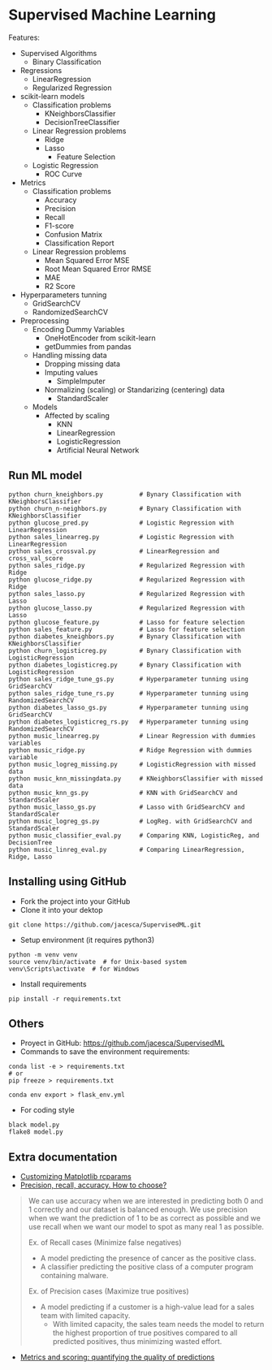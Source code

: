 # Supervised Machine Learning

Features:
- Supervised Algorithms
    - Binary Classification
- Regressions
    - LinearRegression
    - Regularized Regression
- scikit-learn models
    - Classification problems
        - KNeighborsClassifier
        - DecisionTreeClassifier
    - Linear Regression problems
        - Ridge
        - Lasso
            - Feature Selection
    - Logistic Regression
        - ROC Curve
- Metrics
    - Classification problems
        - Accuracy
        - Precision
        - Recall
        - F1-score
        - Confusion Matrix
        - Classification Report
    - Linear Regression problems
        - Mean Squared Error MSE
        - Root Mean Squared Error RMSE
        - MAE
        - R2 Score
- Hyperparameters tunning
    - GridSearchCV
    - RandomizedSearchCV
- Preprocessing
    - Encoding Dummy Variables
        - OneHotEncoder from scikit-learn
        - getDummies from pandas
    - Handling missing data
        - Dropping missing data
        - Imputing values
            - SimpleImputer
        - Normalizing (scaling) or Standarizing (centering) data
            - StandardScaler
    - Models
        - Affected by scaling
            - KNN
            - LinearRegression
            - LogisticRegression
            - Artificial Neural Network

## Run ML model
```
python churn_kneighbors.py          # Bynary Classification with KNeighborsClassifier
python churn_n-neighbors.py         # Bynary Classification with KNeighborsClassifier 
python glucose_pred.py              # Logistic Regression with LinearRegression
python sales_linearreg.py           # Logistic Regression with LinearRegression
python sales_crossval.py            # LinearRegression and cross_val_score
python sales_ridge.py               # Regularized Regression with Ridge
python glucose_ridge.py             # Regularized Regression with Ridge
python sales_lasso.py               # Regularized Regression with Lasso
python glucose_lasso.py             # Regularized Regression with Lasso
python glucose_feature.py           # Lasso for feature selection
python sales_feature.py             # Lasso for feature selection
python diabetes_kneighbors.py       # Bynary Classification with KNeighborsClassifier
python churn_logisticreg.py         # Bynary Classification with LogisticRegression 
python diabetes_logisticreg.py      # Bynary Classification with LogisticRegression 
python sales_ridge_tune_gs.py       # Hyperparameter tunning using GridSearchCV
python sales_ridge_tune_rs.py       # Hyperparameter tunning using RandomizedSearchCV
python diabetes_lasso_gs.py         # Hyperparameter tunning using GridSearchCV
python diabetes_logisticreg_rs.py   # Hyperparameter tunning using RandomizedSearchCV
python music_linearreg.py           # Linear Regression with dummies variables
python music_ridge.py               # Ridge Regression with dummies variable
python music_logreg_missing.py      # LogisticRegression with missed data
python music_knn_missingdata.py     # KNeighborsClassifier with missed data
python music_knn_gs.py              # KNN with GridSearchCV and StandardScaler
python music_lasso_gs.py            # Lasso with GridSearchCV and StandardScaler
python music_logreg_gs.py           # LogReg. with GridSearchCV and StandardScaler
python music_classifier_eval.py     # Comparing KNN, LogisticReg, and DecisionTree
python music_linreg_eval.py         # Comparing LinearRegression, Ridge, Lasso
```

## Installing using GitHub
- Fork the project into your GitHub
- Clone it into your dektop
```
git clone https://github.com/jacesca/SupervisedML.git
```
- Setup environment (it requires python3)
```
python -m venv venv
source venv/bin/activate  # for Unix-based system
venv\Scripts\activate  # for Windows
```
- Install requirements
```
pip install -r requirements.txt
```

## Others
- Proyect in GitHub: https://github.com/jacesca/SupervisedML
- Commands to save the environment requirements:
```
conda list -e > requirements.txt
# or
pip freeze > requirements.txt

conda env export > flask_env.yml
```
- For coding style
```
black model.py
flake8 model.py
```

## Extra documentation
- [Customizing Matplotlib rcparams](https://matplotlib.org/stable/users/explain/customizing.html)
- [Precision, recall, accuracy. How to choose?](https://www.yourdatateacher.com/2021/06/07/precision-recall-accuracy-how-to-choose/#:~:text=We%20can%20use%20accuracy%20when,many%20real%201%20as%20possible.)
> We can use accuracy when we are interested in predicting both 0 and 1 correctly and our dataset is balanced enough. We use precision when we want the prediction of 1 to be as correct as possible and we use recall when we want our model to spot as many real 1 as possible. 
>
> Ex. of Recall cases (Minimize false negatives)
> - A model predicting the presence of cancer as the positive class.
> - A classifier predicting the positive class of a computer program containing malware.
>
> Ex. of Precision cases (Maximize true positives)
> - A model predicting if a customer is a high-value lead for a sales team with limited capacity.
>   * With limited capacity, the sales team needs the model to return the highest proportion of true positives compared to all predicted positives, thus minimizing wasted effort.
- [Metrics and scoring: quantifying the quality of predictions](https://scikit-learn.org/stable/modules/model_evaluation.html)